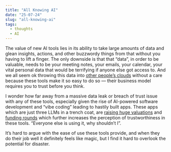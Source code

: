 ```yaml
---
title: "All Knowing AI"
date: "25-07-24"
slug: "all-knowing-ai"
tags:
  - thoughts
  - AI
---
```

The value of new AI tools lies in its ability to take large amounts of data and glean insights, actions, and other buzzwordy things from that without you having to lift a finger.  The only downside is that that “data”, in order to be valuable, needs to be your meeting notes, your emails, your calendar, your vital personal data that would be terrifying if anyone else got access to. And we all seem ok throwing this data into [other people’s clouds](https://blog.codinghorror.com/the-cloud-is-just-someone-elses-computer/) without a care because these tools make it so easy to do so — their business model requires you to trust before you think.

I wonder how far away from a massive data leak or breach of trust issue with any of these tools, especially given the rise of AI-powered software development and “vibe coding” leading to hastily built apps. These apps which are just three LLMs in a trench coat, are [raising huge valuations](https://cognition.ai/blog/windsurf) and [funding rounds](https://techcrunch.com/2025/07/17/lovable-becomes-a-unicorn-with-200m-series-a-just-8-months-after-launch/) which further increases the perception of trustworthiness in these tools. “Everyone else is using it, why shouldn’t I”.

It’s hard to argue with the ease of use these tools provide, and when they do their job well it definitely feels like magic, but I find it hard to overlook the potential for disaster.
